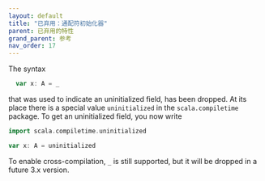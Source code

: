 ```yaml
---
layout: default
title: "已弃用：通配符初始化器"
parent: 已弃用的特性
grand_parent: 参考
nav_order: 17
---
```


The syntax

```scala
  var x: A = _
```

that was used to indicate an uninitialized field, has been dropped.
At its place there is a special value `uninitialized` in the `scala.compiletime` package.
To get an uninitialized field, you now write

```scala
import scala.compiletime.uninitialized

var x: A = uninitialized
```

To enable cross-compilation, `_` is still supported, but it will be dropped in a future 3.x version.
